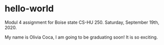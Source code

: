 # hello-world
Modul 4 assignment for Boise state CS-HU 250. Saturday, September 19th, 2020. 

My name is Olivia Coca, I am going to be graduating soon! It is so exciting. 
